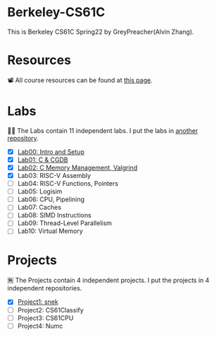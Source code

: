 # Berkeley-CS61C
This is Berkeley CS61C Spring22 by GreyPreacher(Alvin Zhang). 

# Resources
📽 All course resources can be found at [this page](https://inst.eecs.berkeley.edu/~cs61c/sp22/).  

# Labs
🐱‍👓 The Labs contain 11 independent labs. I put the labs in [another repository](https://github.com/GreyPreacher/Berkeley-CS61C-Lab).
- [x] [Lab00: Intro and Setup](https://github.com/GreyPreacher/Berkeley-CS61C-Lab/tree/main/lab00)
- [x] [Lab01: C & CGDB](https://github.com/GreyPreacher/Berkeley-CS61C-Lab/tree/main/lab01)
- [x] [Lab02: C Memory Management, Valgrind](https://github.com/GreyPreacher/Berkeley-CS61C-Lab/tree/main/lab02)
- [x] Lab03: RISC-V Assembly
- [ ] Lab04: RISC-V Functions, Pointers
- [ ] Lab05: Logisim
- [ ] Lab06: CPU, Pipelining
- [ ] Lab07: Caches
- [ ] Lab08: SIMD Instructions 
- [ ] Lab09: Thread-Level Parallelism
- [ ] Lab10: Virtual Memory

# Projects
🈚 The Projects contain 4 independent projects. I put the projects in 4 independent repositories.
- [x] [Project1: snek](https://github.com/GreyPreacher/Berkeley-CS61C-Proj1-snek)
- [ ] Project2: CS61Classify
- [ ] Project3: CS61CPU
- [ ] Project4: Numc
